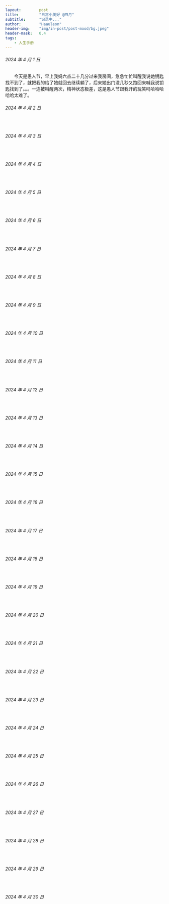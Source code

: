 ```yaml
---
layout:        post
title:         "日常小美好 @四月"
subtitle:      "记录中..."
author:        "Haauleon"
header-img:    "img/in-post/post-mood/bg.jpeg"
header-mask:   0.4
tags:
    - 人生手册
---
```


###### 2024 年 4 月 1 日
&emsp;&emsp;今天是愚人节，早上我妈六点二十几分过来我房间，急急忙忙叫醒我说她钥匙找不到了，就把我的给了她就回去继续躺了，后来她出门没几秒又跑回来喊我说钥匙找到了。。。一连被叫醒两次，精神状态极差，这是愚人节跟我开的玩笑吗哈哈哈哈哈太难了。

###### 2024 年 4 月 2 日
&emsp;&emsp;

###### 2024 年 4 月 3 日
&emsp;&emsp;

###### 2024 年 4 月 4 日
&emsp;&emsp;

###### 2024 年 4 月 5 日
&emsp;&emsp;

###### 2024 年 4 月 6 日
&emsp;&emsp;

###### 2024 年 4 月 7 日
&emsp;&emsp;

###### 2024 年 4 月 8 日
&emsp;&emsp;

###### 2024 年 4 月 9 日
&emsp;&emsp;

###### 2024 年 4 月 10 日
&emsp;&emsp;

###### 2024 年 4 月 11 日
&emsp;&emsp;

###### 2024 年 4 月 12 日
&emsp;&emsp;

###### 2024 年 4 月 13 日
&emsp;&emsp;

###### 2024 年 4 月 14 日
&emsp;&emsp;

###### 2024 年 4 月 15 日
&emsp;&emsp;

###### 2024 年 4 月 16 日
&emsp;&emsp;

###### 2024 年 4 月 17 日
&emsp;&emsp;

###### 2024 年 4 月 18 日
&emsp;&emsp;

###### 2024 年 4 月 19 日
&emsp;&emsp;

###### 2024 年 4 月 20 日
&emsp;&emsp;

###### 2024 年 4 月 21 日
&emsp;&emsp;

###### 2024 年 4 月 22 日
&emsp;&emsp;

###### 2024 年 4 月 23 日
&emsp;&emsp;

###### 2024 年 4 月 24 日
&emsp;&emsp;

###### 2024 年 4 月 25 日
&emsp;&emsp;

###### 2024 年 4 月 26 日
&emsp;&emsp;

###### 2024 年 4 月 27 日
&emsp;&emsp;

###### 2024 年 4 月 28 日
&emsp;&emsp;

###### 2024 年 4 月 29 日
&emsp;&emsp;

###### 2024 年 4 月 30 日
&emsp;&emsp;